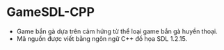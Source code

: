 # GameSDL-CPP

- Game bắn gà dựa trên cảm hứng từ thể loại game bắn gà huyền thoại.
- Mã nguồn được viết bằng ngôn ngữ C++ đồ họa SDL 1.2.15.
